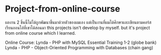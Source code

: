 # Project-from-online-course

ผลงาน 2 ชิ้นนี้ไม่ได้ถูกพัฒนาขึ้นมาด้วยตัวของผมเอง แต่เป็นงานที่ผมได้ศึกษาและเขียนตามคอร์สเรียนออนไล์ที่เขาได้สอนมา
this projects isn't develop by myself. but it's project from online course which I learned.

Online Course:
Lynda - PHP with MySQL Essential Training 1-2 (globe bank)
Lynda - PHP - Object-Oriented Programming with Databases (chain gang)